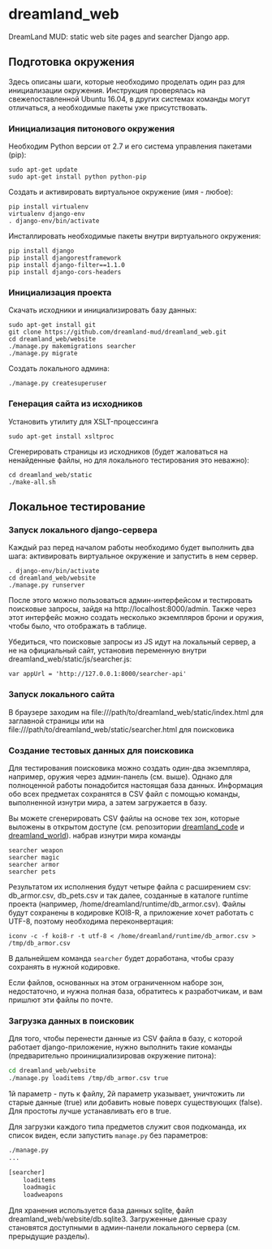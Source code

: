 # dreamland_web
DreamLand MUD: static web site pages and searcher Django app.

## Подготовка окружения

Здесь описаны шаги, которые необходимо проделать один раз для инициализации окружения.
Инструкция проверялась на свежепоставленной Ubuntu 16.04, в других системах команды могут отличаться, а необходимые пакеты уже присутствовать.

### Инициализация питонового окружения
Необходим Python версии от 2.7 и его система управления пакетами (pip):
```
sudo apt-get update
sudo apt-get install python python-pip
```
Создать и активировать виртуальное окружение (имя - любое):
```
pip install virtualenv
virtualenv django-env 
. django-env/bin/activate
```
Инсталлировать необходимые пакеты внутри виртуального окружения:
```
pip install django
pip install djangorestframework
pip install django-filter==1.1.0
pip install django-cors-headers
```
### Инициализация проекта
Скачать исходники и инициализировать базу данных:
```
sudo apt-get install git
git clone https://github.com/dreamland-mud/dreamland_web.git
cd dreamland_web/website
./manage.py makemigrations searcher
./manage.py migrate
```
Создать локального админа:
```
./manage.py createsuperuser
```

### Генерация сайта из исходников
Установить утилиту для XSLT-процессинга
```
sudo apt-get install xsltproc
```
Сгенерировать страницы из исходников (будет жаловаться на ненайденные файлы, но для локального тестирования это неважно):
```
cd dreamland_web/static
./make-all.sh
```

## Локальное тестирование

### Запуск локального django-сервера
Каждый раз перед началом работы необходимо будет выполнить два шага: активировать виртуальное окружение и запустить в нем сервер.
```
. django-env/bin/activate
cd dreamland_web/website
./manage.py runserver
```
После этого можно пользоваться админ-интерфейсом и тестировать поисковые запросы, зайдя на http://localhost:8000/admin.
Также через этот интерфейс можно создать несколько экземпляров брони и оружия, чтобы было, что отображать в таблице.

Убедиться, что поисковые запросы из JS идут на локальный сервер, а не на официальный сайт, установив 
переменную внутри dreamland_web/static/js/searcher.js:
```
var appUrl = 'http://127.0.0.1:8000/searcher-api'
```

### Запуск локального сайта
В браузере заходим на file:///path/to/dreamland_web/static/index.html для заглавной страницы или на file:///path/to/dreamland_web/static/searcher.html для поисковика

### Создание тестовых данных для поисковика

Для тестирования поисковика можно создать один-два экземпляра, например, оружия через админ-панель (см. выше).
Однако для полноценной работы понадобится настоящая база данных. Информация обо всех предметах
сохранятся в CSV файл с помощью команды, выполненной изнутри мира, а затем загружается в базу.

Вы можете сгенерировать CSV файлы на основе тех зон, которые выложены в открытом доступе
(см. репозитории [dreamland_code](https://github.com/dreamland-mud/dreamland_code.git) и [dreamland_world](https://github.com/dreamland-mud/dreamland_world.git)).
набрав изнутри мира команды
```
searcher weapon
searcher magic
searcher armor
searcher pets
```
Результатом их исполнения будут четыре файла с расширением csv: db_armor.csv, db_pets.csv и так далее,
созданные в каталоге runtime проекта (например, /home/dreamland/runtime/db_armor.csv).
Файлы будут сохранены в кодировке KOI8-R, а приложение хочет работать с UTF-8, поэтому необходима переконвертация:
```
iconv -c -f koi8-r -t utf-8 < /home/dreamland/runtime/db_armor.csv > /tmp/db_armor.csv
```

В дальнейшем команда ```searcher``` будет доработана, чтобы сразу сохранять в нужной кодировке.

Если файлов, основанных на этом ограниченном наборе зон, недостаточно, и нужна полная база,
обратитесь к разработчикам, и вам пришлют эти файлы по почте.


### Загрузка данных в поисковик

Для того, чтобы перенести данные из CSV файла в базу, с которой работает django-приложение, 
нужно выполнить такие команды (предварительно проинициализировав окружение питона):
```bash
cd dreamland_web/website
./manage.py loaditems /tmp/db_armor.csv true
```
1й параметр - путь к файлу, 2й параметр указывает, уничтожить ли старые данные (true) или
добавить новые поверх существующих (false). Для простоты лучше устанавливать его в true.

Для загрузки каждого типа предметов служит своя подкоманда, их список виден, если запустить
```manage.py``` без параметров:
```bash
./manage.py
...

[searcher]
    loaditems
    loadmagic
    loadweapons
```

Для хранения используется база данных sqlite, файл dreamland_web/website/db.sqlite3.
Загруженные данные сразу становятся доступными в админ-панели локального сервера (см. прерыдущие разделы).


